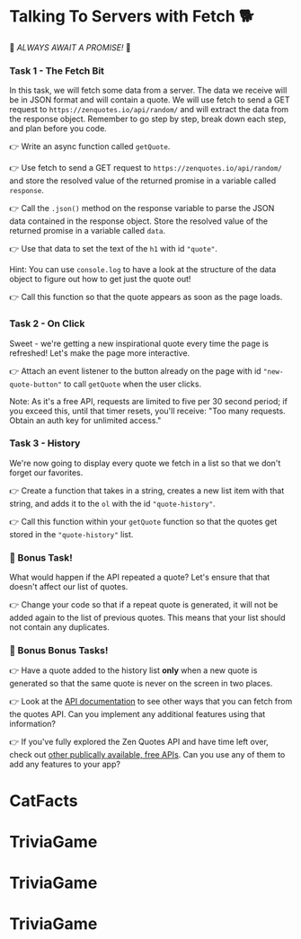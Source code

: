 # Talking To Servers with Fetch 🐕

🚨 _ALWAYS AWAIT A PROMISE!_ 🚨

### Task 1 - The Fetch Bit

In this task, we will fetch some data from a server. The data we receive will be in JSON format and will contain a quote. We will use fetch to send a GET request to `https://zenquotes.io/api/random/` and will extract the data from the response object. Remember to go step by step, break down each step, and plan before you code.

👉 Write an async function called `getQuote`.

👉 Use fetch to send a GET request to `https://zenquotes.io/api/random/` and store the resolved value of the returned promise in a variable called `response`.

👉 Call the `.json()` method on the response variable to parse the JSON data contained in the response object. Store the resolved value of the returned promise in a variable called `data`.

👉 Use that data to set the text of the `h1` with id `"quote"`.

Hint: You can use `console.log` to have a look at the structure of the data object to figure out how to get just the quote out!

👉 Call this function so that the quote appears as soon as the page loads.

### Task 2 - On Click

Sweet - we're getting a new inspirational quote every time the page is refreshed! Let's make the page more interactive.

👉 Attach an event listener to the button already on the page with id `"new-quote-button"` to call `getQuote` when the user clicks.

Note: As it's a free API, requests are limited to five per 30 second period; if you exceed this, until that timer resets, you'll receive: "Too many requests. Obtain an auth key for unlimited access."

### Task 3 - History

We're now going to display every quote we fetch in a list so that we don't forget our favorites.

👉 Create a function that takes in a string, creates a new list item with that string, and adds it to the `ol` with the id `"quote-history"`.

👉 Call this function within your `getQuote` function so that the quotes get stored in the `"quote-history"` list.

### 🌟 Bonus Task!

What would happen if the API repeated a quote? Let's ensure that that doesn't affect our list of quotes.

👉 Change your code so that if a repeat quote is generated, it will not be added again to the list of previous quotes. This means that your list should not contain any duplicates.

### 🌟 Bonus Bonus Tasks!

👉 Have a quote added to the history list **only** when a new quote is generated so that the same quote is never on the screen in two places.

👉 Look at the [API documentation](https://premium.zenquotes.io/zenquotes-documentation/) to see other ways that you can fetch from the quotes API. Can you implement any additional features using that information?

👉 If you've fully explored the Zen Quotes API and have time left over, check out [other publically available, free APIs](https://github.com/public-apis/public-apis). Can you use any of them to add any features to your app?
# CatFacts
# TriviaGame
# TriviaGame
# TriviaGame
